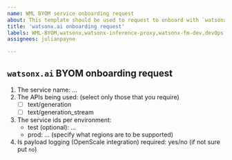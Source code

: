 ```yaml
---
name: WML BYOM service onboarding request
about: This template should be used to request to onboard with `watsonx.ai` BYOM
title: 'watsonx.ai onboarding request'
labels: WML-BYOM,watsonx,watsonx-inference-proxy,watsonx-fm-dev,devOps
assignees: julianpayne

---
```


## `watsonx.ai` BYOM onboarding request

1. The service name: ...
1. The APIs being used: (select only those that you require)
    - [ ] text/generation
    - [ ] text/generation_stream
1. The service ids per environment:
    - test (optional): ...
    - prod: ... (specify what regions are to be supported)
1. Is payload logging (OpenScale integration) required: yes/no (if not sure put `no`)
